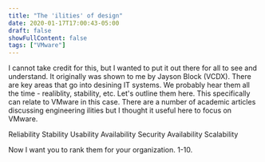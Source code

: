 ```yaml
---
title: "The 'ilities' of design"
date: 2020-01-17T17:00:43-05:00
draft: false
showFullContent: false
tags: ["VMware"]
---
```


I cannot take credit for this, but I wanted to put it out there for all to see and understand. It originally was shown to me by Jayson Block (VCDX). There are key areas that go into desining IT systems. We probably hear them all the time - realiblity, stability, etc. Let's outline them here. This specifically can relate to VMware in this case. There are a number of academic articles discussing engineering ilities but I thought it useful here to focus on VMware. 

Reliability
Stability
Usability
Availability
Security
Availability
Scalability

Now I want you to rank them for your organization. 1-10. 